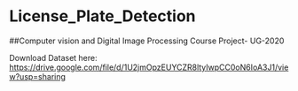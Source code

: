 # License_Plate_Detection

##Computer vision and Digital Image Processing Course Project- UG-2020

Download Dataset here: https://drive.google.com/file/d/1U2jmOpzEUYCZR8ltyIwpCC0oN6IoA3J1/view?usp=sharing
